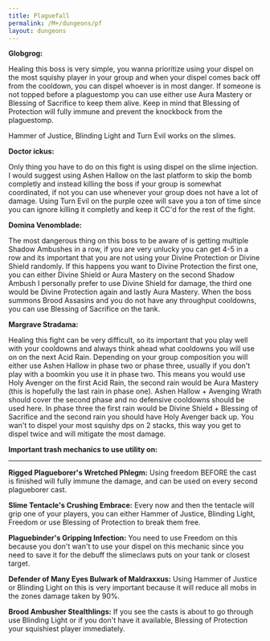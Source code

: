 ```yaml
---
title: Plaguefall
permalink: /M+/dungeons/pf
layout: dungeons
---
```

**Globgrog:**

Healing this boss is very simple, you wanna prioritize using your dispel on the most squishy player in your group and when your dispel comes back off from the cooldown, you can dispel whoever is in most danger. If someone is not topped before a plaguestomp you can use either use Aura Mastery or Blessing of Sacrifice to keep them alive. Keep in mind that Blessing of Protection will fully immune and prevent the knockbock from the plaguestomp.

Hammer of Justice, Blinding Light and Turn Evil works on the slimes.

**Doctor ickus:**

Only thing you have to do on this fight is using dispel on the slime injection. I would suggest using Ashen Hallow on the last platform to skip the bomb completly and instead killing the boss if your group is somewhat coordinated, if not you can use whenever your group does not have a lot of damage. Using Turn Evil on the purple ozee will save you a ton of time since you can ignore killing it completly and keep it CC'd for the rest of the fight.

**Domina Venomblade:**

The most dangerous thing on this boss to be aware of is getting multiple Shadow Ambushes in a row, if you are very unlucky you can get 4-5 in a row and its important that you are not using your Divine Protection or Divine Shield randomly. If this happens you want to Divine Protection the first one, you can either Divine Shield or Aura Mastery on the second Shadow Ambush I personally prefer to use Divine Shield for damage, the third one would be Divine Protection again and lastly Aura Mastery. When the boss summons Brood Assasins and you do not have any throughput cooldowns, you can use Blessing of Sacrifice on the tank.

**Margrave Stradama:** 

Healing this fight can be very difficult, so its important that you play well with your cooldowns and always think ahead what cooldowns you will use on on the next Acid Rain. Depending on your group composition you will either use Ashen Hallow in phase two or phase three, usually if you don't play with a boomkin you use it in phase two. This means you would use Holy Avenger on the first Acid Rain, the second rain would be Aura Mastery (this is hopefully the last rain in phase one). Ashen Hallow + Avenging Wrath should cover the second phase and no defensive cooldowns should be used here. In phase three the first rain would be Divine Shield + Blessing of Sacrifice and the second rain you should have Holy Avenger back up. You wan't to dispel your most squishy dps on 2 stacks, this way you get to dispel twice and will mitigate the most damage.

**Important trash mechanics to use utility on:**

---
**Rigged Plagueborer's Wretched Phlegm:** Using freedom BEFORE the cast is finished will fully immune the damage, and can be used on every second plagueborer cast.

**Slime Tentacle's Crushing Embrace:** Every now and then the tentacle will grip one of your players, you can either Hammer of Justice, Blinding Light, Freedom or use Blessing of Protection to break them free.

**Plaguebinder's Gripping Infection:** You need to use Freedom on this because you don't wan't to use your dispel on this mechanic since you need to save it for the debuff the slimeclaws puts on your tank or closest target.

**Defender of Many Eyes Bulwark of Maldraxxus:** Using Hammer of Justice or Blinding Light on this is very important because it will reduce all mobs in the zones damage taken by 90%.

**Brood Ambusher Stealthlings:** If you see the casts is about to go through use Blinding Light or if you don't have it available, Blessing of Protection your squishiest player immediately.
